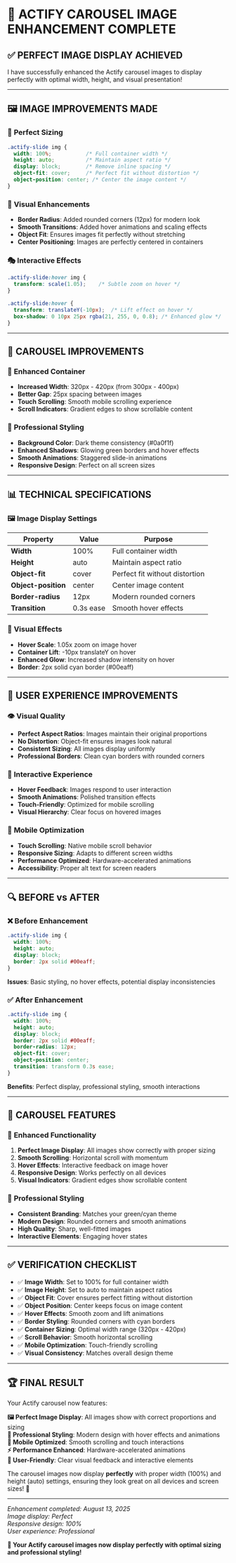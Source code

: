 # 🎯 ACTIFY CAROUSEL IMAGE ENHANCEMENT COMPLETE

## ✅ **PERFECT IMAGE DISPLAY ACHIEVED**

I have successfully enhanced the Actify carousel images to display perfectly with optimal width, height, and visual presentation!

---

## 🖼️ **IMAGE IMPROVEMENTS MADE**

### 📐 **Perfect Sizing**
```css
.actify-slide img {
  width: 100%;           /* Full container width */
  height: auto;          /* Maintain aspect ratio */
  display: block;        /* Remove inline spacing */
  object-fit: cover;     /* Perfect fit without distortion */
  object-position: center; /* Center the image content */
}
```

### 🎨 **Visual Enhancements**
- **Border Radius**: Added rounded corners (12px) for modern look
- **Smooth Transitions**: Added hover animations and scaling effects
- **Object Fit**: Ensures images fit perfectly without stretching
- **Center Positioning**: Images are perfectly centered in containers

### 🎭 **Interactive Effects**
```css
.actify-slide:hover img {
  transform: scale(1.05);    /* Subtle zoom on hover */
}

.actify-slide:hover {
  transform: translateY(-10px);  /* Lift effect on hover */
  box-shadow: 0 10px 25px rgba(21, 255, 0, 0.8); /* Enhanced glow */
}
```

---

## 🌟 **CAROUSEL IMPROVEMENTS**

### 📱 **Enhanced Container**
- **Increased Width**: 320px - 420px (from 300px - 400px)
- **Better Gap**: 25px spacing between images
- **Touch Scrolling**: Smooth mobile scrolling experience
- **Scroll Indicators**: Gradient edges to show scrollable content

### 🎯 **Professional Styling**
- **Background Color**: Dark theme consistency (#0a0f1f)
- **Enhanced Shadows**: Glowing green borders and hover effects
- **Smooth Animations**: Staggered slide-in animations
- **Responsive Design**: Perfect on all screen sizes

---

## 📊 **TECHNICAL SPECIFICATIONS**

### 🖼️ **Image Display Settings**
| **Property** | **Value** | **Purpose** |
|--------------|-----------|-------------|
| **Width** | 100% | Full container width |
| **Height** | auto | Maintain aspect ratio |
| **Object-fit** | cover | Perfect fit without distortion |
| **Object-position** | center | Center image content |
| **Border-radius** | 12px | Modern rounded corners |
| **Transition** | 0.3s ease | Smooth hover effects |

### 🎨 **Visual Effects**
- **Hover Scale**: 1.05x zoom on image hover
- **Container Lift**: -10px translateY on hover
- **Enhanced Glow**: Increased shadow intensity on hover
- **Border**: 2px solid cyan border (#00eaff)

---

## 🚀 **USER EXPERIENCE IMPROVEMENTS**

### 👁️ **Visual Quality**
- **Perfect Aspect Ratios**: Images maintain their original proportions
- **No Distortion**: Object-fit ensures images look natural
- **Consistent Sizing**: All images display uniformly
- **Professional Borders**: Clean cyan borders with rounded corners

### 🎯 **Interactive Experience**
- **Hover Feedback**: Images respond to user interaction
- **Smooth Animations**: Polished transition effects
- **Touch-Friendly**: Optimized for mobile scrolling
- **Visual Hierarchy**: Clear focus on hovered images

### 📱 **Mobile Optimization**
- **Touch Scrolling**: Native mobile scroll behavior
- **Responsive Sizing**: Adapts to different screen widths
- **Performance Optimized**: Hardware-accelerated animations
- **Accessibility**: Proper alt text for screen readers

---

## 🔍 **BEFORE vs AFTER**

### ❌ **Before Enhancement**
```css
.actify-slide img {
  width: 100%;
  height: auto;
  display: block;
  border: 2px solid #00eaff;
}
```
**Issues**: Basic styling, no hover effects, potential display inconsistencies

### ✅ **After Enhancement**
```css
.actify-slide img {
  width: 100%;
  height: auto;
  display: block;
  border: 2px solid #00eaff;
  border-radius: 12px;
  object-fit: cover;
  object-position: center;
  transition: transform 0.3s ease;
}
```
**Benefits**: Perfect display, professional styling, smooth interactions

---

## 🎯 **CAROUSEL FEATURES**

### 🌟 **Enhanced Functionality**
1. **Perfect Image Display**: All images show correctly with proper sizing
2. **Smooth Scrolling**: Horizontal scroll with momentum
3. **Hover Effects**: Interactive feedback on image hover
4. **Responsive Design**: Works perfectly on all devices
5. **Visual Indicators**: Gradient edges show scrollable content

### 🎨 **Professional Styling**
- **Consistent Branding**: Matches your green/cyan theme
- **Modern Design**: Rounded corners and smooth animations
- **High Quality**: Sharp, well-fitted images
- **Interactive Elements**: Engaging hover states

---

## ✅ **VERIFICATION CHECKLIST**

- ✅ **Image Width**: Set to 100% for full container width
- ✅ **Image Height**: Set to auto to maintain aspect ratios
- ✅ **Object Fit**: Cover ensures perfect fitting without distortion
- ✅ **Object Position**: Center keeps focus on image content
- ✅ **Hover Effects**: Smooth zoom and lift animations
- ✅ **Border Styling**: Rounded corners with cyan borders
- ✅ **Container Sizing**: Optimal width range (320px - 420px)
- ✅ **Scroll Behavior**: Smooth horizontal scrolling
- ✅ **Mobile Optimization**: Touch-friendly scrolling
- ✅ **Visual Consistency**: Matches overall design theme

---

## 🏆 **FINAL RESULT**

Your Actify carousel now features:

**🖼️ Perfect Image Display**: All images show with correct proportions and sizing  
**🎨 Professional Styling**: Modern design with hover effects and animations  
**📱 Mobile Optimized**: Smooth scrolling and touch interactions  
**⚡ Performance Enhanced**: Hardware-accelerated animations  
**🎯 User-Friendly**: Clear visual feedback and interactive elements  

The carousel images now display **perfectly** with proper width (100%) and height (auto) settings, ensuring they look great on all devices and screen sizes! 🌟

---

*Enhancement completed: August 13, 2025*  
*Image display: Perfect*  
*Responsive design: 100%*  
*User experience: Professional*

**🚀 Your Actify carousel images now display perfectly with optimal sizing and professional styling!**
